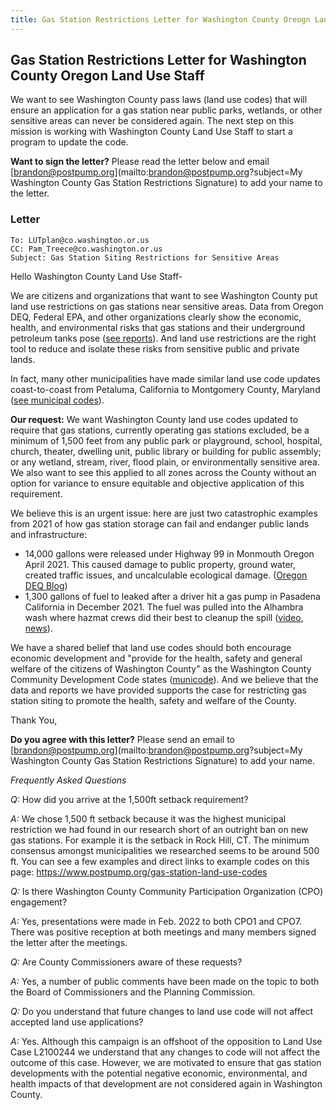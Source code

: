 ```yaml
---
title: Gas Station Restrictions Letter for Washington County Oreogn Land Use Staff
---
```


## Gas Station Restrictions Letter for Washington County Oregon Land Use Staff

We want to see Washington County pass laws (land use codes) that will ensure an application for a gas station near public parks, wetlands, or other sensitive areas can never be considered again. The next step on this mission is working with Washington County Land Use Staff to start a program to update the code.

**Want to sign the letter?** Please read the letter below and email  [brandon@postpump.org](mailto:brandon@postpump.org?subject=My Washington County Gas Station Restrictions Signature) to add your name to the letter.

### Letter

```
To: LUTplan@co.washington.or.us
CC: Pam_Treece@co.washington.or.us
Subject: Gas Station Siting Restrictions for Sensitive Areas
```

Hello Washington County Land Use Staff-

We are citizens and organizations that want to see Washington County put land use restrictions on gas stations near sensitive areas. Data from Oregon DEQ, Federal EPA, and other organizations clearly show the economic, health, and environmental risks that gas stations and their underground petroleum tanks pose ([see reports](https://www.postpump.org/reports/)). And land use restrictions are the right tool to reduce and isolate these risks from sensitive public and private lands.

In fact, many other municipalities have made similar land use code updates coast-to-coast from Petaluma, California to Montgomery County, Maryland ([see municipal codes](https://www.postpump.org/gas-station-land-use-codes)).

**Our request:** We want Washington County land use codes updated to require that gas stations, currently operating gas stations excluded, be a minimum of 1,500 feet from any public park or playground, school, hospital, church, theater, dwelling unit, public library or building for public assembly; or any wetland, stream, river, flood plain, or environmentally sensitive area. We also want to see this applied to all zones across the County without an option for variance to ensure equitable and objective application of this requirement.

We believe this is an urgent issue: here are just two catastrophic examples from 2021 of how gas station storage can fail and endanger public lands and infrastructure:

- 14,000 gallons were released under Highway 99 in Monmouth Oregon April 2021. This caused damage to public property, ground water, created traffic issues, and uncalculable ecological damage. ([Oregon DEQ Blog](https://deqblog.com/2021/04/07/updates-gasoline-leak-in-monmouth/))
- 1,300 gallons of fuel to leaked after a driver hit a gas pump in Pasadena California in December 2021. The fuel was pulled into the Alhambra wash where hazmat crews did their best to cleanup the spill ([video](https://twitter.com/KNXBaird/status/1472977818619301891), [news](https://losangeles.cbslocal.com/2021/12/20/gasoline-spill-in-pasadena-has-spilled-into-alhambra-wash-prompting-emergency-response/)).

We have a shared belief that land use codes should both encourage economic development and "provide for the health, safety and general welfare of the citizens of Washington County" as the Washington County Community Development Code states ([municode](https://library.municode.com/or/washington_county/codes/community_development_code?nodeId=ARTIINGEPR_102PU)). And we believe that the data and reports we have provided supports the case for restricting gas station siting to promote the health, safety and welfare of the County.

Thank You,

**Do you agree with this letter?** Please send an email to [brandon@postpump.org](mailto:brandon@postpump.org?subject=My Washington County Gas Station Restrictions Signature) to add your name.

*Frequently Asked Questions*

*Q:* How did you arrive at the 1,500ft setback requirement?

*A:* We chose 1,500 ft setback because it was the highest municipal restriction we had found in our research short of an outright ban on new gas stations. For example it is the setback in Rock Hill, CT. The minimum consensus amongst municipalities we researched seems to be around 500 ft. You can see a few examples and direct links to example codes on this page: https://www.postpump.org/gas-station-land-use-codes

*Q:* Is there Washington County Community Participation Organization (CPO) engagement?

*A:* Yes, presentations were made in Feb. 2022 to both CPO1 and CPO7. There was positive reception at both meetings and many members signed the letter after the meetings.


*Q:* Are County Commissioners aware of these requests?

*A:* Yes, a number of public comments have been made on the topic to both the Board of Commissioners and the Planning Commission.


*Q:* Do you understand that future changes to land use code will not affect accepted land use applications?

*A:* Yes. Although this campaign is an offshoot of the opposition to Land Use Case L2100244 we understand that any changes to code will not affect the outcome of this case. However, we are motivated to ensure that gas station developments with the potential negative economic, environmental, and health impacts of that development are not considered again in Washington County.
